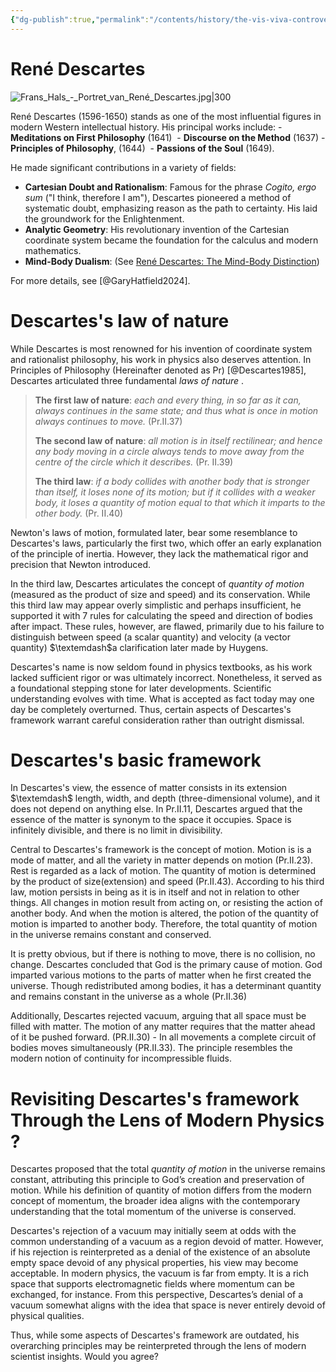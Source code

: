 ```yaml
---
{"dg-publish":true,"permalink":"/contents/history/the-vis-viva-controversy/2-rene-descartes/","title":"2. Descartes's View of the Universe","dgShowToc":true,"created":"2024-11-01T23:32:16.306+01:00","updated":"2024-11-26T23:36:19.973+01:00"}
---
```





# René Descartes


![Frans_Hals_-_Portret_van_René_Descartes.jpg|300](/img/user/Contents/History/The%20Vis%20Viva%20Controversy/2%20Ren%C3%A9%20Descartes_DB/Frans_Hals_-_Portret_van_Ren%C3%A9_Descartes.jpg)

René Descartes (1596-1650) stands as one of the most influential figures in modern Western intellectual history. His principal works include:
	- **Meditations on First Philosophy** (1641) 
	- **Discourse on the Method** (1637) 
	- **Principles of Philosophy**, (1644) 
	- **Passions of the Soul** (1649).

He made significant contributions in a variety of fields:   
- **Cartesian Doubt and Rationalism**: Famous for the phrase _Cogito, ergo sum_ ("I think, therefore I am"), Descartes pioneered a method of systematic doubt, emphasizing reason as the path to certainty. His laid the groundwork for the Enlightenment. 
- **Analytic Geometry**: His revolutionary invention of the Cartesian coordinate system became the foundation for the calculus and modern mathematics.
- **Mind-Body Dualism**: (See [René Descartes: The Mind-Body Distinction](https://iep.utm.edu/descartes-mind-body-distinction-dualism/#:~:text=One%20of%20the%20deepest%20and,from%20that%20of%20the%20body%20))

For more details, see [@GaryHatfield2024]. 

# Descartes's law of nature

While Descartes is most renowned for his invention of coordinate system and rationalist philosophy, his work in physics also deserves attention. In Principles of Philosophy (Hereinafter denoted as Pr) [@Descartes1985], Descartes articulated three fundamental *laws of nature* .

> **The first law of nature**: *each and every thing, in so far as it can, always continues in the same state; and thus what is once in motion always continues to move.* (Pr.II.37)
> 
> **The second law of nature**: *all motion is in itself rectilinear; and hence any body moving in a circle always tends to move away from the centre of the circle which it describes.* (Pr. II.39)
> 
> **The third law**: *if a body collides with another body that is stronger than itself, it loses none of its motion; but if it collides with a weaker body, it loses a quantity of motion equal to that which it imparts to the other body.*  (Pr. II.40)


Newton's laws of motion, formulated later, bear some resemblance to Descartes's laws, particularly the first two, which offer an early explanation of the principle of inertia. However, they lack the mathematical rigor and precision that Newton introduced.

In the third law, Descartes articulates the concept of *quantity of motion* (measured as the product of size and speed) and its conservation. While this third law may appear overly simplistic and perhaps insufficient, he supported it with 7 rules for calculating the speed and direction of bodies after impact. These rules, however, are flawed, primarily due to his failure to distinguish between speed (a scalar quantity) and velocity (a vector quantity) $\textemdash$a clarification later made by Huygens.  

Descartes's name is now seldom found in physics textbooks, as his work lacked sufficient rigor or was ultimately incorrect. Nonetheless, it served as a foundational stepping stone for later developments. Scientific understanding evolves with time. What is accepted as fact today may one day be completely overturned. Thus, certain aspects of Descartes's framework warrant careful consideration rather than outright dismissal.

# Descartes's basic framework

In Descartes's view, the essence of matter consists in its extension $\textemdash$ length, width, and depth (three-dimensional volume), and it does not depend on anything else. In Pr.II.11, Descartes argued that the essence of the matter is synonym to the space it occupies. Space is infinitely divisible, and there is no limit in divisibility.

Central to Descartes's framework is the concept of motion. Motion is is a mode of matter, and all the variety in matter depends on motion (Pr.II.23). Rest is regarded as a lack of motion. The quantity of motion is determined by the product of size(extension) and speed (Pr.II.43). According to his third law, motion persists in being as it is in itself and not in relation to other things. All changes in motion result from acting on, or resisting the action of another body. And when the motion is altered, the potion of the quantity of motion is imparted to another body. Therefore, the total quantity of motion in the universe remains constant and conserved.

It is pretty obvious, but if there is nothing to move, there is no collision, no change. Descartes concluded that God is the primary cause of motion. God imparted various motions to the parts of matter when he first created the universe. Though redistributed among bodies, it has a determinant quantity and remains constant in the universe as a whole (Pr.II.36) 

Additionally, Descartes rejected vacuum, arguing that all space must be filled with matter. The motion of any matter requires that the matter ahead of it be pushed forward. (PR.II.30) - In all movements a complete circuit of bodies moves simultaneously (PR.II.33). The principle resembles the modern notion of continuity for incompressible fluids. 


# Revisiting Descartes's framework Through the Lens of Modern Physics ?

Descartes proposed that the total _quantity of motion_ in the universe remains constant, attributing this principle to God’s creation and preservation of motion. While his definition of quantity of motion differs from the modern concept of momentum, the broader idea aligns with the contemporary understanding that the total momentum of the universe is conserved. 

Descartes's rejection of a vacuum may initially seem at odds with the common understanding of a vacuum as a region devoid of matter. However, if his rejection is reinterpreted as a denial of the existence of an absolute empty space devoid of any physical properties, his view may become acceptable. In modern physics, the vacuum is far from empty. It is a rich space that supports electromagnetic fields where momentum can be exchanged, for instance. From this perspective, Descartes’s denial of a vacuum somewhat aligns with the idea that space is never entirely devoid of physical qualities. 

Thus, while some aspects of Descartes's framework are outdated, his overarching principles may be reinterpreted through the lens of modern scientist insights. Would you agree?








 


